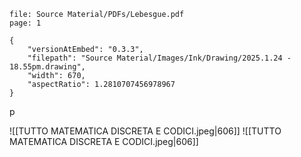 ```slide-note
file: Source Material/PDFs/Lebesgue.pdf
page: 1
```

```handdrawn-ink
{
	"versionAtEmbed": "0.3.3",
	"filepath": "Source Material/Images/Ink/Drawing/2025.1.24 - 18.55pm.drawing",
	"width": 670,
	"aspectRatio": 1.2810707456978967
}
```

p

![[TUTTO MATEMATICA DISCRETA E CODICI.jpeg|606]]
![[TUTTO MATEMATICA DISCRETA E CODICI.jpeg|606]]
